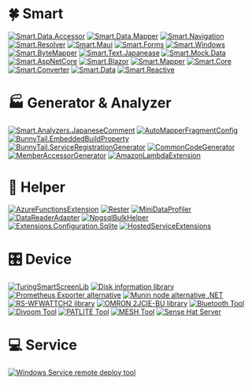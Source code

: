 # :four_leaf_clover: Smart

[![Smart.Data.Accessor](https://github-readme-stats.vercel.app/api/pin/?username=usausa&repo=Smart-Net-Data-Accessor)](https://github.com/usausa/Smart-Net-Data-Accessor)
[![Smart.Data.Mapper](https://github-readme-stats.vercel.app/api/pin/?username=usausa&repo=Smart-Net-Data-Mapper)](https://github.com/usausa/Smart-Net-Data-Mapper)
[![Smart.Navigation](https://github-readme-stats.vercel.app/api/pin/?username=usausa&repo=Smart-Net-Navigation)](https://github.com/usausa/Smart-Net-Navigation)
[![Smart.Resolver](https://github-readme-stats.vercel.app/api/pin/?username=usausa&repo=Smart-Net-Resolver)](https://github.com/usausa/Smart-Net-Resolver)
[![Smart.Maui](https://github-readme-stats.vercel.app/api/pin/?username=usausa&repo=Smart-Net-Maui)](https://github.com/usausa/Smart-Net-Maui)
[![Smart.Forms](https://github-readme-stats.vercel.app/api/pin/?username=usausa&repo=Smart-Net-Forms)](https://github.com/usausa/Smart-Net-Forms)
[![Smart.Windows](https://github-readme-stats.vercel.app/api/pin/?username=usausa&repo=Smart-Net-Windows)](https://github.com/usausa/Smart-Net-Windows)
[![Smart.ByteMapper](https://github-readme-stats.vercel.app/api/pin/?username=usausa&repo=Smart-Net-ByteMapper)](https://github.com/usausa/Smart-Net-ByteMapper)
[![Smart.Text.Japanease](https://github-readme-stats.vercel.app/api/pin/?username=usausa&repo=Smart-Net-Text-Japanese)](https://github.com/usausa/Smart-Net-Text-Japanese)
[![Smart.Mock.Data](https://github-readme-stats.vercel.app/api/pin/?username=usausa&repo=Smart-Net-Mock-Data)](https://github.com/usausa/Smart-Net-Mock-Data)
[![Smart.AspNetCore](https://github-readme-stats.vercel.app/api/pin/?username=usausa&repo=Smart-Net-AspNetCore)](https://github.com/usausa/Smart-Net-AspNetCore)
[![Smart.Blazor](https://github-readme-stats.vercel.app/api/pin/?username=usausa&repo=Smart-Net-Blazor)](https://github.com/usausa/Smart-Net-Blazor)
[![Smart.Mapper](https://github-readme-stats.vercel.app/api/pin/?username=usausa&repo=Smart-Net-Mapper)](https://github.com/usausa/Smart-Net-Mapper)
[![Smart.Core](https://github-readme-stats.vercel.app/api/pin/?username=usausa&repo=Smart-Net)](https://github.com/usausa/Smart-Net)
[![Smart.Converter](https://github-readme-stats.vercel.app/api/pin/?username=usausa&repo=Smart-Net-Converter)](https://github.com/usausa/Smart-Net-Converter)
[![Smart.Data](https://github-readme-stats.vercel.app/api/pin/?username=usausa&repo=Smart-Net-Data)](https://github.com/usausa/Smart-Net-Data)
[![Smart.Reactive](https://github-readme-stats.vercel.app/api/pin/?username=usausa&repo=Smart-Net-Reactive)](https://github.com/usausa/Smart-Net-Reactive)

# :factory: Generator & Analyzer

[![Smart.Analyzers.JapaneseComment](https://github-readme-stats.vercel.app/api/pin/?username=usausa&repo=Smart-Net-Analyzers-JapaneseComment)](https://github.com/usausa/Smart-Net-Analyzers-JapaneseComment)
[![AutoMapperFragmentConfig](https://github-readme-stats.vercel.app/api/pin/?username=usausa&repo=AutoMapperFragmentConfig)](https://github.com/usausa/AutoMapperFragmentConfig)
[![BunnyTail.EmbeddedBuildProperty](https://github-readme-stats.vercel.app/api/pin/?username=usausa&repo=embedded-build-property)](https://github.com/usausa/embedded-build-property)
[![BunnyTail.ServiceRegistrationGenerator](https://github-readme-stats.vercel.app/api/pin/?username=usausa&repo=service-registration-generator)](https://github.com/usausa/service-registration-generator)
[![CommonCodeGenerator](https://github-readme-stats.vercel.app/api/pin/?username=usausa&repo=common-code-generator)](https://github.com/usausa/common-code-generator)
[![MemberAccessorGenerator](https://github-readme-stats.vercel.app/api/pin/?username=usausa&repo=member-accessor-generator)](https://github.com/usausa/member-accessor-generator)
[![AmazonLambdaExtension](https://github-readme-stats.vercel.app/api/pin/?username=usausa&repo=amazon-lambda-extension)](https://github.com/usausa/amazon-lambda-extension)

# :wrench: Helper

[![AzureFunctionsExtension](https://github-readme-stats.vercel.app/api/pin/?username=usausa&repo=azure-functions-extension)](https://github.com/usausa/azure-functions-extension)
[![Rester](https://github-readme-stats.vercel.app/api/pin/?username=usausa&repo=Rester)](https://github.com/usausa/Rester)
[![MiniDataProfiler](https://github-readme-stats.vercel.app/api/pin/?username=usausa&repo=mini-data-profiler)](https://github.com/usausa/mini-data-profiler)
[![DataReaderAdapter](https://github-readme-stats.vercel.app/api/pin/?username=usausa&repo=data-reader-adapter)](https://github.com/usausa/data-reader-adapter)
[![NpgsqlBulkHelper](https://github-readme-stats.vercel.app/api/pin/?username=usausa&repo=npgsql-bulk-helper)](https://github.com/usausa/npgsql-bulk-helper)
[![Extensions.Configuration.Sqlite](https://github-readme-stats.vercel.app/api/pin/?username=usausa&repo=extensions-configuration-sqlite)](https://github.com/usausa/extensions-configuration-sqlite)
[![HostedServiceExtensions](https://github-readme-stats.vercel.app/api/pin/?username=usausa&repo=hosted-service-extension)](https://github.com/usausa/hosted-service-extension)

# :control_knobs: Device

[![TuringSmartScreenLib](https://github-readme-stats.vercel.app/api/pin/?username=usausa&repo=turing-smart-screen)](https://github.com/usausa/turing-smart-screen)
[![Disk information library](https://github-readme-stats.vercel.app/api/pin/?username=usausa&repo=hardwareinfo-disk)](https://github.com/usausa/hardwareinfo-disk)
[![Prometheus Exporter alternative](https://github-readme-stats.vercel.app/api/pin/?username=usausa&repo=prometheus-exporter-alternative)](https://github.com/usausa/prometheus-exporter-alternative)
[![Munin node alternative .NET](https://github-readme-stats.vercel.app/api/pin/?username=usausa&repo=munin-node-alternative)](https://github.com/usausa/munin-node-alternative)
[![RS-WFWATTCH2 library](https://github-readme-stats.vercel.app/api/pin/?username=usausa&repo=devicelib-wfwattch2)](https://github.com/usausa/devicelib-wfwattch2)
[![OMRON 2JCIE-BU library](https://github-readme-stats.vercel.app/api/pin/?username=usausa&repo=devicelib-sensor-omron)](https://github.com/usausa/devicelib-sensor-omron)
[![Bluetooth Tool](https://github-readme-stats.vercel.app/api/pin/?username=usausa&repo=bt-tool)](https://github.com/usausa/bt-tool)
[![Divoom Tool](https://github-readme-stats.vercel.app/api/pin/?username=usausa&repo=divoom-tool)](https://github.com/usausa/divoom-tool)
[![PATLITE Tool](https://github-readme-stats.vercel.app/api/pin/?username=usausa&repo=patlite-tool)](https://github.com/usausa/patlite-tool)
[![MESH Tool](https://github-readme-stats.vercel.app/api/pin/?username=usausa&repo=mesh-tool)](https://github.com/usausa/mesh-tool)
[![Sense Hat Server](https://github-readme-stats.vercel.app/api/pin/?username=usausa&repo=sensehat-server)](https://github.com/usausa/sensehat-server)

# :computer: Service

[![Windows Service remote deploy tool](https://github-readme-stats.vercel.app/api/pin/?username=usausa&repo=service-deploy-agent)](https://github.com/usausa/service-deploy-agent)

